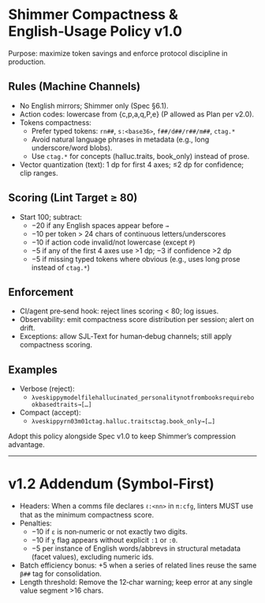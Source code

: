 # Shimmer Compactness & English‑Usage Policy v1.0

Purpose: maximize token savings and enforce protocol discipline in production.

## Rules (Machine Channels)
- No English mirrors; Shimmer only (Spec §6.1).
- Action codes: lowercase from {c,p,a,q,P,e} (P allowed as Plan per v2.0).
- Tokens compactness:
  - Prefer typed tokens: `rn##`, `s:<base36>`, `f##/d##/r##/m##`, `ctag.*`
  - Avoid natural language phrases in metadata (e.g., long underscore/word blobs).
  - Use `ctag.*` for concepts (halluc.traits, book_only) instead of prose.
- Vector quantization (text): 1 dp for first 4 axes; ≤2 dp for confidence; clip ranges.

## Scoring (Lint Target ≥ 80)
- Start 100; subtract:
  - −20 if any English spaces appear before `→`
  - −10 per token > 24 chars of continuous letters/underscores
  - −10 if action code invalid/not lowercase (except `P`)
  - −5 if any of the first 4 axes use >1 dp; −3 if confidence >2 dp
  - −5 if missing typed tokens where obvious (e.g., uses long prose instead of `ctag.*`)

## Enforcement
- CI/agent pre‑send hook: reject lines scoring < 80; log issues.
- Observability: emit compactness score distribution per session; alert on drift.
- Exceptions: allow SJL‑Text for human‑debug channels; still apply compactness scoring.

## Examples
- Verbose (reject):
  - `λνeskippymodelfilehallucinated_personalitynotfrombooksrequirebookbasedtraits→[…]`
- Compact (accept):
  - `λνeskippyrn03m01ctag.halluc.traitsctag.book_only→[…]`

Adopt this policy alongside Spec v1.0 to keep Shimmer’s compression advantage.



---

# v1.2 Addendum (Symbol‑First)

- Headers: When a comms file declares `ℓ:<nn>` in `π:cfg`, linters MUST use that as the minimum compactness score.
- Penalties:
  - −10 if `ε` is non‑numeric or not exactly two digits.
  - −10 if `χ` flag appears without explicit `:1` or `:0`.
  - −5 per instance of English words/abbrevs in structural metadata (facet values), excluding numeric ids.
- Batch efficiency bonus: +5 when a series of related lines reuse the same `β##` tag for consolidation.
- Length threshold: Remove the 12‑char warning; keep error at any single value segment >16 chars.

